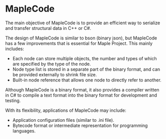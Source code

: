 # MapleCode
The main objective of MapleCode is to provide an efficient way to serialize and transfer structural data in C++ or C#.

The design of MapleCode is similar to bson (binary json), but MapleCode has a few improvements that is essential for Maple Project. This mainly includes:

* Each node can store multiple objects, the number and types of which are specified by the type of the node.
* Node type list is stored in a separate part of the binary format, and can be provided externally to shrink file size.
* Built-in node reference that allows one node to directly refer to another. 

Although MapleCode is a binary format, it also provides a compiler written in C# to compile a text format into the binary format for development and testing.

With its flexibility, applications of MapleCode may include:

* Application configuration files (similar to .ini file).
* Bytecode format or intermediate representation for programming languages.
